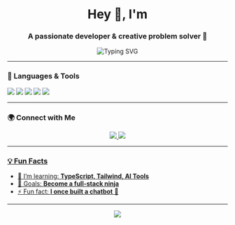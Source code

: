 <h1 align="center">Hey 👋, I'm <Your X.H3LL></h1>
<h3 align="center">A passionate developer & creative problem solver 🚀</h3>

<p align="center">
  <img src="https://readme-typing-svg.demolab.com?font=Fira+Code&duration=3000&pause=1000&color=F7F7F7&center=true&width=435&lines=Welcome+to+my+GitHub!;Building+cool+things+with+code.;Learning+%26+sharing+daily+🚀" alt="Typing SVG" />
</p>

---

### 🧰 Languages & Tools

<p align="left">
  <img src="https://img.shields.io/badge/JavaScript-black?style=for-the-badge&logo=javascript" />
  <img src="https://img.shields.io/badge/React-blue?style=for-the-badge&logo=react" />
  <img src="https://img.shields.io/badge/Node.js-green?style=for-the-badge&logo=node.js" />
  <img src="https://img.shields.io/badge/Python-3670A0?style=for-the-badge&logo=python&logoColor=ffdd54" />
  <img src="https://img.shields.io/badge/Firebase-yellow?style=for-the-badge&logo=firebase" />
</p>

---

### 🌍 Connect with Me

<p align="center">
  <a href="mailto:<adekunleexcel0710@gmail.com>">
    <img src="https://img.shields.io/badge/Email-D14836?style=for-the-badge&logo=gmail&logoColor=white" />
  </a>
  <a href="https://linkedin.com/in/<excel-adekunle-949a29316>">
    <img src="https://img.shields.io/badge/LinkedIn-0077B5?style=for-the-badge&logo=linkedin&logoColor=white" />
</p>

---

### 💡 Fun Facts
- 🌱 I’m learning: **TypeScript, Tailwind, AI Tools**
- 🎯 Goals: **Become a full-stack ninja**
- ⚡ Fun fact: **I once built a chatbot** 🤖

---

<p align="center">
  <img src="https://capsule-render.vercel.app/api?type=waving&color=gradient&height=100&section=footer" />
</p>
